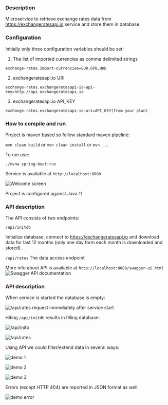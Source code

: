 ### Description
Microservice to retrieve exchange rates data from https://exchangeratesapi.io  service and store them in database.

### Configuration
Initially only three configuration variables should be set:

1. The list of imported currencies as comma delimited strings

`exchange-rates.import-currencies=EUR,GPB,HKD`

2. exchangeratesapi.io URI

`exchange-rates.exchangeratesapi-io-api-key=http://api.exchangeratesapi.io`

3. exchangeratesapi.io API_KEY

`exchange-rates.exchangeratesapi-io-uri=API_KEY(from your plan)`


### How to compile and run
Project is maven based so follow standard maven pipeline:

`mvn clean build` or `mvn clean install` or `mvn ...`

To run use:

`./mvnw spring-boot:run`

Service is available at `http://localhost:8080`

![Welcome screen](images/er-scrsh-1.png)

Project is configured against Java 11.

### API description

The API consists of two endpoints:

`/api/initdb`

Initialize database, connect to https://exchangeratesapi.io and download data for last 12 months (only one day form each month is downloaded and stored).

`/api/rates`
The data access endpoint

More info about API is available at `http://localhost:8080/swagger-ui.html`
![Swagger API documentation](images/er-scrsh-2.png)

### API description

When service is started the database is empty:

![/api/rates request immediately after service start](images/er-scrsh-3.png)

Hiting `/api/initdb` results in filling database:

![/api/initb ](images/er-scrsh-4.png)

![/api/rates ](images/er-scrsh-5.png)

Using API we could filter/extend data in several ways:

![demo 1 ](images/er-scrsh-6.png)

![demo 2 ](images/er-scrsh-7.png)

![demo 3 ](images/er-scrsh-8.png)

Errors (except HTTP 404) are reported in JSON format as well:

![demo error ](images/er-scrsh-error-1.png)
